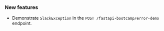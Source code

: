 ### New features

- Demonstrate `SlackException` in the `POST /fastapi-bootcamp/error-demo` endpoint.
